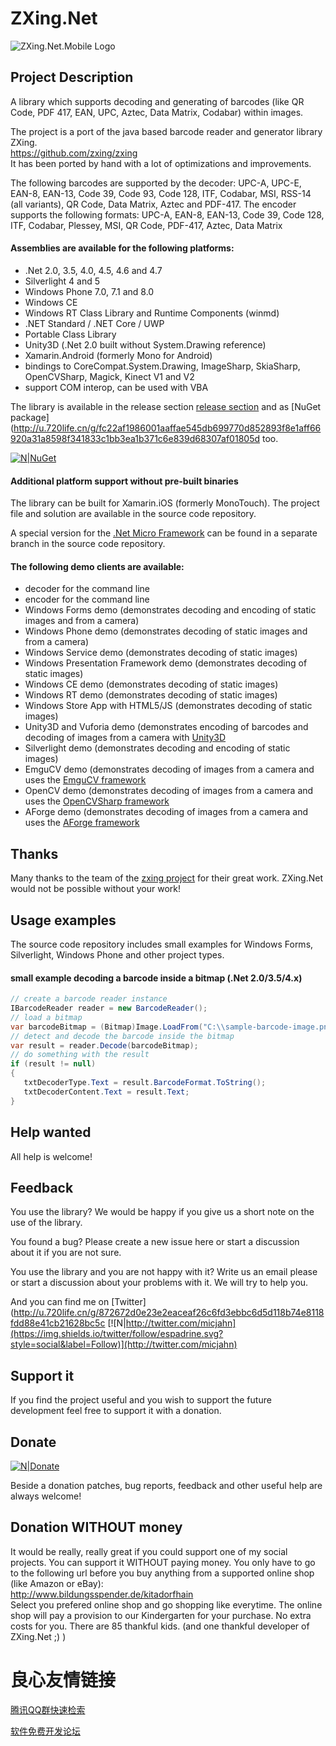 # ZXing.Net 
![ZXing.Net.Mobile Logo](https://raw.githubusercontent.com/micjahn/ZXing.Net/master/Icons/logo.jpg)

## Project Description
A library which supports decoding and generating of barcodes (like QR Code, PDF 417, EAN, UPC, Aztec, Data Matrix, Codabar) within images.

The project is a port of the java based barcode reader and generator library ZXing.  
https://github.com/zxing/zxing  
It has been ported by hand with a lot of optimizations and improvements.

The following barcodes are supported by the decoder:
UPC-A, UPC-E, EAN-8, EAN-13, Code 39, Code 93, Code 128, ITF, Codabar, MSI, RSS-14 (all variants), QR Code, Data Matrix, Aztec and PDF-417.
The encoder supports the following formats:
UPC-A, EAN-8, EAN-13, Code 39, Code 128, ITF, Codabar, Plessey, MSI, QR Code, PDF-417, Aztec, Data Matrix

#### Assemblies are available for the following platforms:

* .Net 2.0, 3.5, 4.0, 4.5, 4.6 and 4.7
* Silverlight 4 and 5
* Windows Phone 7.0, 7.1 and 8.0
* Windows CE
* Windows RT Class Library and Runtime Components (winmd)
* .NET Standard / .NET Core / UWP
* Portable Class Library
* Unity3D (.Net 2.0 built without System.Drawing reference)
* Xamarin.Android (formerly Mono for Android)
* bindings to CoreCompat.System.Drawing, ImageSharp, SkiaSharp, OpenCVSharp, Magick, Kinect V1 and V2
* support COM interop, can be used with VBA

The library is available in the release section [release section](http://u.720life.cn/g/54145d0471d91890860f7f8463c03046ee364a914201738c627d740169a3212be7d33324c01b5bbd27e0bedb71de7330)  and as [NuGet package](http://u.720life.cn/g/fc22af1986001aaffae545db699770d852893f8e1aff66920a31a8598f341833c1bb3ea1b371c6e839d68307af01805d  too.

[![N|NuGet](https://img.shields.io/nuget/v/Nuget.Core.svg)](https://www.nuget.org/packages/ZXing.Net/)

#### Additional platform support without pre-built binaries
The library can be built for Xamarin.iOS (formerly MonoTouch). The project file and solution are available in the source code repository.

A special version for the [.Net Micro Framework](http://u.720life.cn/g/43d8d3d99c8fd8af6c240816f866ce0caac366b8a08d3a38dd28cc0d8bae05cc)  can be found in a separate branch in the source code repository.

#### The following demo clients are available:

* decoder for the command line
* encoder for the command line
* Windows Forms demo (demonstrates decoding and encoding of static images and from a camera)
* Windows Phone demo (demonstrates decoding of static images and from a camera)
* Windows Service demo (demonstrates decoding of static images)
* Windows Presentation Framework demo (demonstrates decoding of static images)
* Windows CE demo (demonstrates decoding of static images)
* Windows RT demo (demonstrates decoding of static images)
* Windows Store App with HTML5/JS (demonstrates decoding of static images)
* Unity3D and Vuforia demo (demonstrates encoding of barcodes and decoding of images from a camera with [Unity3D](http://u.720life.cn/g/5014c628da22f89da8236145556ff4a170ee55224a349dad35290ea0cbe30c0c) 
* Silverlight demo (demonstrates decoding and encoding of static images)
* EmguCV demo (demonstrates decoding of images from a camera and uses the [EmguCV framework](http://u.720life.cn/g/003f1d6c8e6c81ef760c9ac95e9bab6041dca16442ab2e8f66900dab54d9ce73) 
* OpenCV demo (demonstrates decoding of images from a camera and uses the [OpenCVSharp framework](http://u.720life.cn/g/54145d0471d91890860f7f8463c03046cbb95843d59e6ecd398e4cdb9c63c81cabd2e6f66ed1f3b44ee11060a4691dd0) 
* AForge demo (demonstrates decoding of images from a camera and uses the [AForge framework](http://u.720life.cn/g/0e0c130d0424b24bb33e7bd9954f191cbcc126a9b92243e727a77b1a1241adcc) 

## Thanks
Many thanks to the team of the [zxing project](http://u.720life.cn/g/54145d0471d91890860f7f8463c03046bedc2941f2a7b389f9bf19f6bba663d9)  for their great work. ZXing.Net would not be possible without your work!
## Usage examples
The source code repository includes small examples for Windows Forms, Silverlight, Windows Phone and other project types.

#### small example decoding a barcode inside a bitmap (.Net 2.0/3.5/4.x)
```csharp
// create a barcode reader instance
IBarcodeReader reader = new BarcodeReader();
// load a bitmap
var barcodeBitmap = (Bitmap)Image.LoadFrom("C:\\sample-barcode-image.png");
// detect and decode the barcode inside the bitmap
var result = reader.Decode(barcodeBitmap);
// do something with the result
if (result != null)
{
   txtDecoderType.Text = result.BarcodeFormat.ToString();
   txtDecoderContent.Text = result.Text;
}
```
## Help wanted
All help is welcome!
## Feedback
You use the library?
We would be happy if you give us a short note on the use of the library.

You found a bug?
Please create a new issue here or start a discussion about it if you are not sure.

You use the library and you are not happy with it?
Write us an email please or start a discussion about your problems with it. We will try to help you.

And you can find me on [Twitter](http://u.720life.cn/g/872672d0e23e2eaceaf26c6fd3ebbc6d5d118b74e8118fdd88e41cb21628bc5c 
[![N|http://twitter.com/micjahn](https://img.shields.io/twitter/follow/espadrine.svg?style=social&label=Follow)](http://twitter.com/micjahn)
## Support it
If you find the project useful and you wish to support the future development feel free to support it with a donation.

## Donate

[![N|Donate](https://www.paypal.com/en_US/i/btn/btn_donateCC_LG_global.gif)](https://www.paypal.com/cgi-bin/webscr?cmd=_s-xclick&hosted_button_id=BYHN42UHPA86E)

Beside a donation patches, bug reports, feedback and other useful help are always welcome!
## Donation WITHOUT money
It would be really, really great if you could support one of my social projects. You can support it WITHOUT paying money.
You only have to go to the following url before you buy anything from a supported online shop (like Amazon or eBay):  
http://www.bildungsspender.de/kitadorfhain  
Select you prefered online shop and go shopping like everytime. The online shop will pay a provision to our Kindergarten for your purchase. No extra costs for you. There are 85 thankful kids.
(and one thankful developer of ZXing.Net ;) )


 # 良心友情链接

[腾讯QQ群快速检索](http://u.720life.cn/s/8cf73f7c)

[软件免费开发论坛](http://u.720life.cn/s/bbb01dc0)